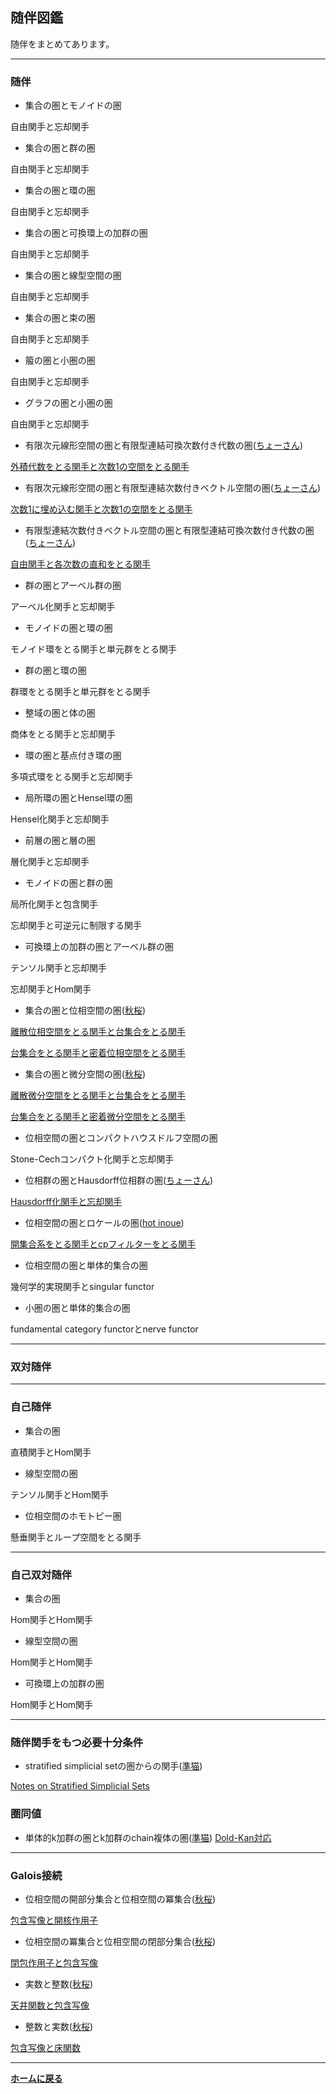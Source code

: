 <script type="text/x-mathjax-config">
MathJax.Hub.Config({
  tex2jax: {
    inlineMath: [['$','$'], ['\\(','\\)']],
    processEscapes: true
  },
  CommonHTML: { matchFontHeight: false },
  displayAlign: "left",
  displayIndent: "2em"
});
</script>
<script async src="https://cdnjs.cloudflare.com/ajax/libs/mathjax/2.7.0/MathJax.js?config=TeX-AMS_CHTML"></script>


## **随伴図鑑**
随伴をまとめてあります。

---
### 随伴
- 集合の圏とモノイドの圏

自由関手と忘却関手
- 集合の圏と群の圏

自由関手と忘却関手
- 集合の圏と環の圏

自由関手と忘却関手
- 集合の圏と可換環上の加群の圏

自由関手と忘却関手
- 集合の圏と線型空間の圏

自由関手と忘却関手
- 集合の圏と束の圏

自由関手と忘却関手
- 箙の圏と小圏の圏

自由関手と忘却関手
- グラフの圏と小圏の圏

自由関手と忘却関手
- 有限次元線形空間の圏と有限型連結可換次数付き代数の圏([ちょーさん](https://twitter.com/@kyo_math1729))

<a href="/pdf/GA-adj.pdf">外積代数をとる関手と次数1の空間をとる関手</a>

- 有限次元線形空間の圏と有限型連結次数付きベクトル空間の圏([ちょーさん](https://twitter.com/@kyo_math1729))

<a href="/pdf/GA-adj.pdf">次数1に埋め込む関手と次数1の空間をとる関手</a>

- 有限型連結次数付きベクトル空間の圏と有限型連結可換次数付き代数の圏([ちょーさん](https://twitter.com/@kyo_math1729))

<a href="/pdf/GA-adj.pdf">自由関手と各次数の直和をとる関手</a>

- 群の圏とアーベル群の圏

アーベル化関手と忘却関手
- モノイドの圏と環の圏

モノイド環をとる関手と単元群をとる関手
- 群の圏と環の圏

群環をとる関手と単元群をとる関手
- 整域の圏と体の圏

商体をとる関手と忘却関手
- 環の圏と基点付き環の圏

多項式環をとる関手と忘却関手
- 局所環の圏とHensel環の圏

Hensel化関手と忘却関手
- 前層の圏と層の圏

層化関手と忘却関手
- モノイドの圏と群の圏

局所化関手と包含関手

忘却関手と可逆元に制限する関手
- 可換環上の加群の圏とアーベル群の圏

テンソル関手と忘却関手

忘却関手とHom関手
- 集合の圏と位相空間の圏([秋桜](https://twitter.com/@cosmos9651))

<a href="/pdf/Diff and Set adjoint.pdf">離散位相空間をとる関手と台集合をとる関手</a>

<a href="/pdf/Diff and Set adjoint.pdf">台集合をとる関手と密着位相空間をとる関手</a>

- 集合の圏と微分空間の圏([秋桜](https://twitter.com/@cosmos9651))

<a href="/pdf/Diff and Set adjoint.pdf">離散微分空間をとる関手と台集合をとる関手</a>

<a href="/pdf/Diff and Set adjoint.pdf">台集合をとる関手と密着微分空間をとる関手</a>

- 位相空間の圏とコンパクトハウスドルフ空間の圏

Stone-Cechコンパクト化関手と忘却関手
- 位相群の圏とHausdorff位相群の圏([ちょーさん](https://twitter.com/@kyo_math1729))

<a href="/pdf/hfftopgrp.pdf">Hausdorff化関手と忘却関手</a>

- 位相空間の圏とロケールの圏([hot inoue](https://twitter.com/@hot_math))

<a href="/pdf/TopFrmadj.pdf">開集合系をとる関手とcpフィルターをとる関手</a>

- 位相空間の圏と単体的集合の圏

幾何学的実現関手とsingular functor
- 小圏の圏と単体的集合の圏

fundamental category functorとnerve functor

---
### 双対随伴

---
### 自己随伴
- 集合の圏

直積関手とHom関手
- 線型空間の圏

テンソル関手とHom関手
- 位相空間のホモトピー圏

懸垂関手とループ空間をとる関手

---
### 自己双対随伴
- 集合の圏

Hom関手とHom関手
- 線型空間の圏

Hom関手とHom関手
- 可換環上の加群の圏

Hom関手とHom関手

---
### 随伴関手をもつ必要十分条件
- stratified simplicial setの圏からの関手([準猫](https://twitter.com/@8n_Cat))

<a href="/pdf/stratified_simplicial_set.pdf">Notes on Stratified Simplicial Sets</a>


### 圏同値
- 単体的k加群の圏とk加群のchain複体の圏([準猫](https://twitter.com/@8n_Cat))
<a href="/pdf/Dold-Kan_correspondence.pdf">Dold-Kan対応</a>

---
### Galois接続
- 位相空間の開部分集合と位相空間の冪集合([秋桜](https://twitter.com/@cosmos9651))


<a href="/pdf/Int and Cl adjoint.pdf">包含写像と開核作用子</a>
- 位相空間の冪集合と位相空間の閉部分集合([秋桜](https://twitter.com/@cosmos9651))


<a href="/pdf/Int and Cl adjoint.pdf">閉包作用子と包含写像</a>
- 実数と整数([秋桜](https://twitter.com/@cosmos9651))


<a href="/pdf/Z and R adjoint.pdf">天井関数と包含写像</a>
- 整数と実数([秋桜](https://twitter.com/@cosmos9651))


<a href="/pdf/Z and R adjoint.pdf">包含写像と床関数</a>


---

**[ホームに戻る](/index)**